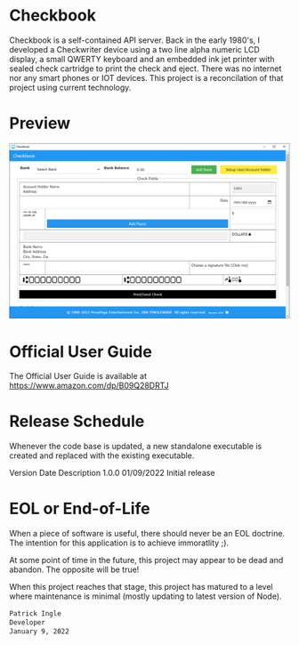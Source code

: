 # Checkbook
Checkbook is a self-contained API server. Back in the early 1980's, I developed a Checkwriter device using a two line alpha numeric LCD display, a small QWERTY keyboard and an embedded ink jet printer with sealed check cartridge to print the check and eject. There was no internet nor any smart phones or IOT devices. This project is a reconcilation of that project using current technology.

# Preview
![Main window](assets/screenshot-001.png)

# Official User Guide
The Official User Guide is available at https://www.amazon.com/dp/B09Q28DRTJ

# Release Schedule
Whenever the code base is updated, a new standalone executable is created and replaced with the existing executable.

Version         Date                Description
1.0.0         01/09/2022        Initial release

# EOL or End-of-Life
When a piece of software is useful, there should never be an EOL doctrine. The intention for this application is to achieve immoratlity ;).

At some point of time in the future, this project may appear to be dead and abandon. The opposite will be true!

When this project reaches that stage, this project has matured to a level where maintenance is minimal (mostly updating to latest version of Node).

    Patrick Ingle
    Developer
    January 9, 2022